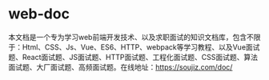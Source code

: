# web-doc
本文档是一个专为学习web前端开发技术、以及求职面试的知识文档库，包含不限于：Html、CSS、Js、Vue、ES6、HTTP、webpack等学习教程、以及Vue面试题、React面试题、JS面试题、HTTP面试题、工程化面试题、CSS面试题、算法面试题、大厂面试题、高频面试题。在线地址：https://soujiz.com/doc/

